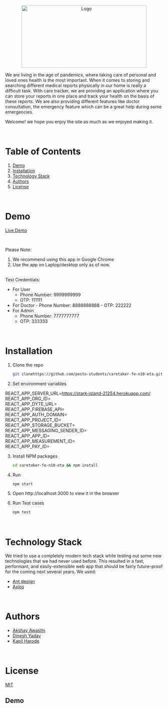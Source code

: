 <!-- PROJECT LOGO -->
<br />
<p align="center">
    <img src="https://res.cloudinary.com/n10eta/image/upload/v1639114980/readme/UntitledcareTracker_1_lrqwmk.png" alt="Logo" width="400" height="200" >
</p>
We are living in the age of pandemics, where taking care of personal and loved ones health is the most important. When it comes to storing and searching different medical reports physically in our home is really a difficult task. With care tracker, we are providing an application where you can store your reports in one place and track your health on the basis of these reports. We are also providing different features like doctor consultation, the emergency feature which can be a great help during some emergencies.


Welcome! we hope you enjoy the site as much as we enjoyed making it.
 
  
<!-- TABLE OF CONTENTS -->
<br/>

# Table of Contents

1. [Demo](#demo)
2. [Installation](#installation)
3. [Technology Stack](#technology-stack)
4. [Authors](#authors)
5. [License](#license)

<br/>

# Demo

[Live Demo](https://caretracker1.netlify.app/)

<br/>

Please Note:

1. We recommend using this app in Google Chrome
2. Use the app on Laptop/desktop only as of now.


<br/>
Test Credentials:

- For User
 	 - Phone Number: 9999999999
 	 - OTP: 111111
- For Doctor 
	  - Phone Number: 8888888888
	  - OTP: 222222
- For Admin
	- Phone Number: 7777777777
  	- OTP: 333333
<br/>

# Installation

1. Clone the repo
    ```sh
    git clonehttps://github.com/pesto-students/caretaker-fe-n10-eta.git careTracker-fe
    ```
2. Set environment variables

REACT_APP_SERVER_URL=https://stark-island-21254.herokuapp.com/<br />
REACT_APP_ORG_ID=<br />
REACT_APP_DYTE_URL=<br />
REACT_APP_FIREBASE_API=<br />
REACT_APP_AUTH_DOMAIN=<br />
REACT_APP_PROJECT_ID=<br />
REACT_APP_STORAGE_BUCKET=<br />
REACT_APP_MESSAGING_SENDER_ID=<br />
REACT_APP_APP_ID=<br />
REACT_APP_MEASUREMENT_ID=<br />
REACT_APP_PAY_ID=<br />

3. Install NPM packages
    ```sh
    cd caretaker-fe-n10-eta && npm install
    ```
4. Run
    ```sh
    npm start
    ```
5. Open http://localhost:3000 to view it in the browser

6. Run Test cases
    ```sh
    npm test
    ```
<br/>

# Technology Stack

We tried to use a completely modern tech stack while testing out some new technologies that we had never used before. This resulted in a fast, performant, and easily-extensible web app that should be fairly future-proof for the coming next several years. We used:

- [Ant design](https://ant.design/)
- [Axios](https://axios-http.com/docs/intro)

<br/>

# Authors

- [Akshay Awasthi](https://github.com/akshayawasthi3)
- [Dinesh Yadav](https://github.com/dinesh0191)
- [Kapil Harode](https://github.com/kapilharode) 

<br/>

# License

[MIT](https://opensource.org/licenses/MIT)

<!-- ABOUT THE PROJECT -->

## Demo
